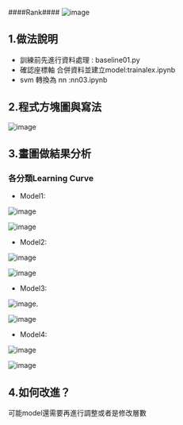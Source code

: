 


####Rank####
![image](https://github.com/MachineLearningNTUT/ai-wen-mang-guo-bu-liang-pin-fen-lei-jing-sai-109318083/blob/main/截圖%202021-01-17%20上午3.57.38.png)


<h2>1.做法說明</h2>
 
* 訓練前先進行資料處理 : baseline01.py
* 確認座標軸 合併資料並建立model:trainalex.ipynb
* svm 轉換為 nn :nn03.ipynb

<h2>2.程式方塊圖與寫法</h2>

![image](https://github.com/MachineLearningNTUT/regression-109318083/blob/main/Diagram.jpg)

<h2>3.畫圖做結果分析</h2>

<h3>各分類Learning Curve</h3>

* Model1:


![image](https://github.com/MachineLearningNTUT/ai-wen-mang-guo-bu-liang-pin-fen-lei-jing-sai-109318083/blob/main/M1.png)


![image](https://github.com/MachineLearningNTUT/ai-wen-mang-guo-bu-liang-pin-fen-lei-jing-sai-109318083/blob/main/M1_2.png)


* Model2:


![image](https://github.com/MachineLearningNTUT/ai-wen-mang-guo-bu-liang-pin-fen-lei-jing-sai-109318083/blob/main/M2.png)


![image](https://github.com/MachineLearningNTUT/ai-wen-mang-guo-bu-liang-pin-fen-lei-jing-sai-109318083/blob/main/M2_2.png)


* Model3:


![image](https://github.com/MachineLearningNTUT/ai-wen-mang-guo-bu-liang-pin-fen-lei-jing-sai-109318083/blob/main/M3.png).


![image](https://github.com/MachineLearningNTUT/ai-wen-mang-guo-bu-liang-pin-fen-lei-jing-sai-109318083/blob/main/M3_2.png)


* Model4:

![image](https://github.com/MachineLearningNTUT/ai-wen-mang-guo-bu-liang-pin-fen-lei-jing-sai-109318083/blob/main/M4.png)

![image](https://github.com/MachineLearningNTUT/ai-wen-mang-guo-bu-liang-pin-fen-lei-jing-sai-109318083/blob/main/M4_2.png)


<h2>4.如何改進？</h2>
可能model還需要再進行調整或者是修改層數
